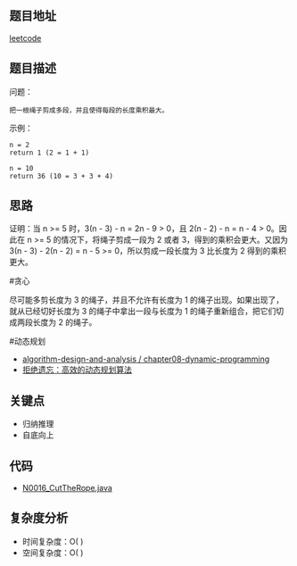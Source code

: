 <!--
 * @Date        : 2020-05-02 20:37:47
 * @LastEditors : anlzou
 * @Github      : https://github.com/anlzou
 * @LastEditTime: 2020-06-14 16:22:37
 * @FilePath    : \algorithm\problems\N0016_cut-the-rope.md
 * @Describe    : 
 -->
## 题目地址

[leetcode](https://leetcode-cn.com/problems/jian-sheng-zi-lcof/)

## 题目描述

问题：
```
把一根绳子剪成多段，并且使得每段的长度乘积最大。
```
示例：
```
n = 2
return 1 (2 = 1 + 1)

n = 10
return 36 (10 = 3 + 3 + 4)
```

## 思路
证明：当 n >= 5 时，3(n - 3) - n = 2n - 9 > 0，且 2(n - 2) - n = n - 4 > 0。因此在 n >= 5 的情况下，将绳子剪成一段为 2 或者 3，得到的乘积会更大。又因为 3(n - 3) - 2(n - 2) = n - 5 >= 0，所以剪成一段长度为 3 比长度为 2 得到的乘积更大。

#贪心

尽可能多剪长度为 3 的绳子，并且不允许有长度为 1 的绳子出现。如果出现了，就从已经切好长度为 3 的绳子中拿出一段与长度为 1 的绳子重新组合，把它们切成两段长度为 2 的绳子。

#动态规划
- [algorithm-design-and-analysis / chapter08-dynamic-programming](https://github.com/anlzou/algorithm-design-and-analysis/blob/master/chapters/chapter08-dynamic-programming/test8-1.md)
- [拒绝遗忘：高效的动态规划算法](https://baijiahao.baidu.com/s?id=1635388976060265522&wfr=spider&for=pc)

## 关键点
- 归纳推理
- 自底向上

## 代码
- [N0016_CutTheRope.java](../code/N0016_CutTheRope.java)

## 复杂度分析

- 时间复杂度：O( )
- 空间复杂度：O( )